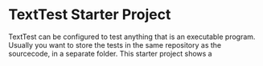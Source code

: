 # TextTest Starter Project


TextTest can be configured to test anything that is an executable program. Usually you want to store the tests in the same repository as the sourcecode, in a separate folder. This starter project shows a 